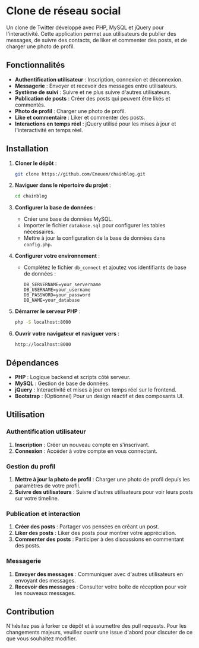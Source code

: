 # Clone de réseau social

Un clone de Twitter développé avec PHP, MySQL et jQuery pour l'interactivité. Cette application permet aux utilisateurs de publier des messages, de suivre des contacts, de liker et commenter des posts, et de charger une photo de profil.

## Fonctionnalités

- **Authentification utilisateur** : Inscription, connexion et déconnexion.
- **Messagerie** : Envoyer et recevoir des messages entre utilisateurs.
- **Système de suivi** : Suivre et ne plus suivre d'autres utilisateurs.
- **Publication de posts** : Créer des posts qui peuvent être likés et commentés.
- **Photo de profil** : Charger une photo de profil.
- **Like et commentaire** : Liker et commenter des posts.
- **Interactions en temps réel** : jQuery utilisé pour les mises à jour et l'interactivité en temps réel.

## Installation

1. **Cloner le dépôt** :
    ```sh
    git clone https://github.com/Eneuem/chainblog.git
    ```

2. **Naviguer dans le répertoire du projet** :
    ```sh
    cd chainblog
    ```

3. **Configurer la base de données** :
    - Créer une base de données MySQL.
    - Importer le fichier `database.sql` pour configurer les tables nécessaires.
    - Mettre à jour la configuration de la base de données dans `config.php`.

4. **Configurer votre environnement** :
    - Complétez le fichier `db_connect` et ajoutez vos identifiants de base de données :
      ```plaintext
      DB_SERVERNAME=your_servername
      DB_USERNAME=your_username
      DB_PASSWORD=your_password
      DB_NAME=your_database
      ```

5. **Démarrer le serveur PHP** :
    ```sh
    php -S localhost:8000
    ```

6. **Ouvrir votre navigateur et naviguer vers** :
    ```plaintext
    http://localhost:8000
    ```

## Dépendances

- **PHP** : Logique backend et scripts côté serveur.
- **MySQL** : Gestion de base de données.
- **jQuery** : Interactivité et mises à jour en temps réel sur le frontend.
- **Bootstrap** : (Optionnel) Pour un design réactif et des composants UI.

## Utilisation

### Authentification utilisateur

1. **Inscription** : Créer un nouveau compte en s'inscrivant.
2. **Connexion** : Accéder à votre compte en vous connectant.

### Gestion du profil

1. **Mettre à jour la photo de profil** : Charger une photo de profil depuis les paramètres de votre profil.
2. **Suivre des utilisateurs** : Suivre d'autres utilisateurs pour voir leurs posts sur votre timeline.

### Publication et interaction

1. **Créer des posts** : Partager vos pensées en créant un post.
2. **Liker des posts** : Liker des posts pour montrer votre appréciation.
3. **Commenter des posts** : Participer à des discussions en commentant des posts.

### Messagerie

1. **Envoyer des messages** : Communiquer avec d'autres utilisateurs en envoyant des messages.
2. **Recevoir des messages** : Consulter votre boîte de réception pour voir les nouveaux messages.

## Contribution

N'hésitez pas à forker ce dépôt et à soumettre des pull requests. Pour les changements majeurs, veuillez ouvrir une issue d'abord pour discuter de ce que vous souhaitez modifier.
